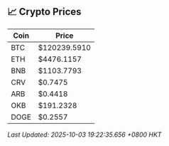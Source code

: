 ## 📈 Crypto Prices

| Coin | Price |
| ---- | ----- |
| BTC | $120239.5910 |
| ETH | $4476.1157 |
| BNB | $1103.7793 |
| CRV | $0.7475 |
| ARB | $0.4418 |
| OKB | $191.2328 |
| DOGE | $0.2557 |

_Last Updated: 2025-10-03 19:22:35.656 +0800 HKT_